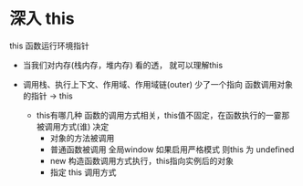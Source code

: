 # 深入 this
 this 函数运行环境指针

 - 当我们对内存(栈内存，堆内存) 看的透， 就可以理解this

 - 调用栈、执行上下文、作用域、作用域链(outer)
   少了一个指向 函数调用对象的指针 -> this

   - this有哪几种
     函数的调用方式相关，this值不固定，在函数执行的一霎那被调用方式(谁) 决定
     - 对象的方法被调用
     - 普通函数被调用 全局window
       如果启用严格模式 则this 为 undefined
     - new 构造函数调用方式执行，this指向实例后的对象
     - 指定 this 调用方式